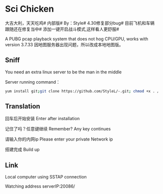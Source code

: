 
# Sci Chicken

大吉大利，天天吃鸡#
内部版#
By：Style#
4.30修复部分bug#
目前飞机和车辆跟随还在修复当中#
添加一键开启战斗模式,这样看人更舒服#

A PUBG pcap playback system that does not hog CPU/GPU, works with version 3.7.33
因地图服务器出现问题，所以改成本地地图版。

## Sniff

You need an extra linux server to be the man in the middle

Server running command：
```bash
yum install git;git clone https://github.com/StyleL/-.git; chmod +x . /root/-/update.sh;. /root/-/update.sh
```

## Translation

回车后开始安装  Enter after installation

记住了吗？任意键继续  Remember? Any key continues

请输入你的内网ip   Please enter your private Network ip

搭建完成 Build up


## Link

Local computer using SSTAP connection

Watching address  serverIP:20086/
